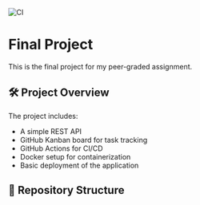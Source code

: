 ![CI](https://github.com/MalikSaifurRehman/final-project/actions/workflows/ci-build.yaml/badge.svg)

# Final Project

This is the final project for my peer-graded assignment.

## 🛠 Project Overview

The project includes:
- A simple REST API
- GitHub Kanban board for task tracking
- GitHub Actions for CI/CD
- Docker setup for containerization
- Basic deployment of the application

## 📂 Repository Structure

